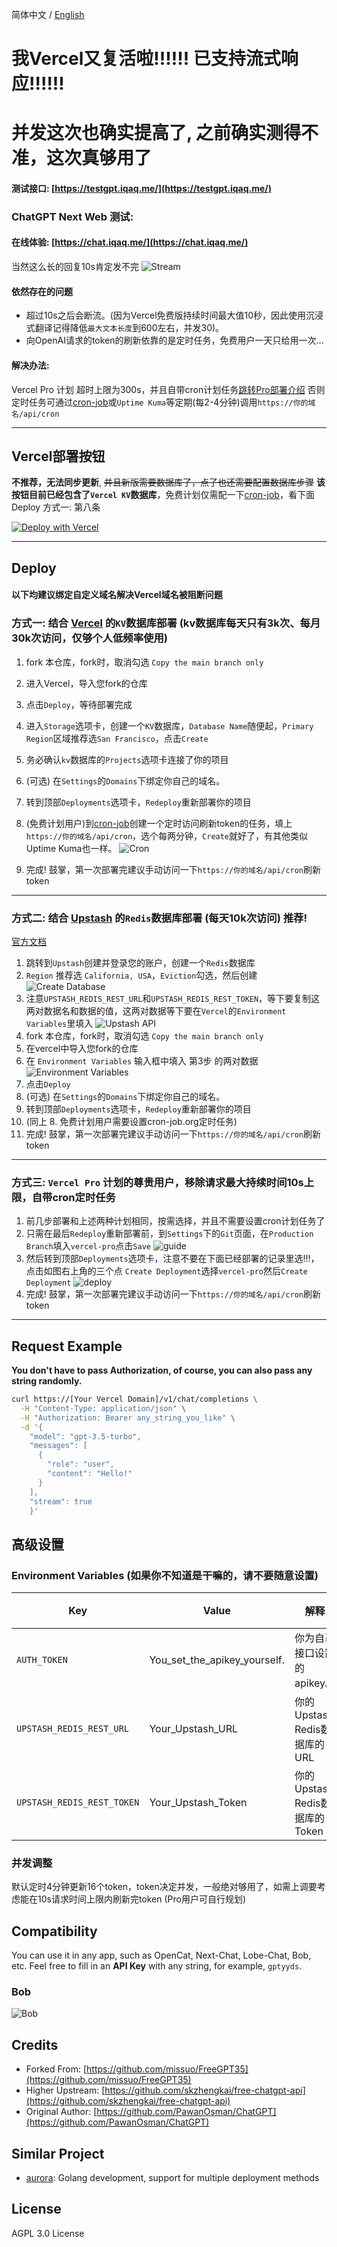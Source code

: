 简体中文 / [English](./README_en.md)
# 我Vercel又复活啦!!!!!! 已支持流式响应!!!!!! 
# 并发这次也确实提高了, 之前确实测得不准，这次真够用了
#### 测试接口: [https://testgpt.iqaq.me/](https://testgpt.iqaq.me/)
### ChatGPT Next Web 测试: 
#### 在线体验: [https://chat.iqaq.me/](https://chat.iqaq.me/)
当然这么长的回复10s肯定发不完
![Stream](./img/Stream.gif)
#### 依然存在的问题
- 超过10s之后会断流。(因为Vercel免费版持续时间最大值10秒，因此使用沉浸式翻译记得降低`最大文本长度`到600左右，并发30)。
- 向OpenAI请求的token的刷新依靠的是定时任务，免费用户一天只给用一次...
#### 解决办法:
Vercel Pro 计划 超时上限为300s，并且自带cron计划任务[跳转Pro部署介绍](#3-vercel-pro-计划的尊贵用户移除请求最大持续时间10s上限)
否则定时任务可通过[cron-job](https://console.cron-job.org/)或`Uptime Kuma`等定期(每2-4分钟)调用`https://你的域名/api/cron`

---------------------
## Vercel部署按钮 
**不推荐，无法同步更新**, ~~并且新版需要数据库了，点了也还需要配置数据库步骤~~ **该按钮目前已经包含了`Vercel KV`数据库**，免费计划仅需配一下[cron-job](https://console.cron-job.org/)，看下面Deploy 方式一: 第八条

[![Deploy with Vercel](https://vercel.com/button)](https://vercel.com/new/clone?repository-url=https%3A%2F%2Fgithub.com%2Fcliouo%2FFreeGPT35-Vercel&skippable-integrations=1&stores=[{"type":"kv"}])



--------------------

## Deploy
#### 以下均建议绑定自定义域名解决Vercel域名被阻断问题
### 方式一: 结合 [Vercel](https://vercel.com/) 的`KV`数据库部署 (kv数据库每天只有3k次、每月30k次访问，仅够个人低频率使用)
1. fork 本仓库，fork时，取消勾选 `Copy the main branch only`
2. 进入Vercel，导入您fork的仓库
3. 点击`Deploy`，等待部署完成
4. 进入`Storage`选项卡，创建一个`KV`数据库，`Database Name`随便起，`Primary Region`区域推荐选`San Francisco`，点击`Create`
5. 务必确认`kv`数据库的`Projects`选项卡连接了你的项目
6. (可选) 在`Settings`的`Domains`下绑定你自己的域名。
7. 转到顶部`Deployments`选项卡，`Redeploy`重新部署你的项目

8. (免费计划用户)到[cron-job](https://console.cron-job.org/)创建一个定时访问刷新token的任务，填上`https://你的域名/api/cron`，选个每两分钟，`Create`就好了，有其他类似Uptime Kuma也一样。
![Cron](./img/cron.png)
9. 完成! 鼓掌，第一次部署完建议手动访问一下`https://你的域名/api/cron`刷新token

--------------------

### 方式二: 结合 [Upstash](https://upstash.com/) 的`Redis`数据库部署 (每天10k次访问) 推荐!
[官方文档](https://upstash.com/docs/redis/overall/getstarted)
1. 跳转到`Upstash`创建并登录您的账户，创建一个`Redis`数据库
2. `Region` 推荐选 `California, USA`，`Eviction`勾选，然后创建
![Create Database](./img/2db.png)
3. 注意`UPSTASH_REDIS_REST_URL`和`UPSTASH_REDIS_REST_TOKEN`，等下要复制这两对数据名和数据的值，这两对数据等下要在`Vercel`的`Environment Variables`里填入
![Upstash API](./img/3upstashapi.png)
4. fork 本仓库，fork时，取消勾选 `Copy the main branch only`
5. 在vercel中导入您fork的仓库
6. 在 `Environment Variables` 输入框中填入 第3步 的两对数据
![Environment Variables](./img/6environment.png)
7. 点击`Deploy`
8. (可选) 在`Settings`的`Domains`下绑定你自己的域名。
9. 转到顶部`Deployments`选项卡，`Redeploy`重新部署你的项目
10. (同上 8. 免费计划用户需要设置cron-job.org定时任务)
11. 完成! 鼓掌，第一次部署完建议手动访问一下`https://你的域名/api/cron`刷新token

--------------------

### 方式三: `Vercel Pro` 计划的尊贵用户，移除请求最大持续时间10s上限，自带cron定时任务
1. 前几步部署和上述两种计划相同，按需选择，并且不需要设置cron计划任务了
2. 只需在最后`Redeploy`重新部署前，到`Settings`下的`Git`页面，在`Production Branch`填入`vercel-pro`点击`Save`
![guide](./img/guide.png)
3. 然后转到顶部`Deployments`选项卡，注意不要在下面已经部署的记录里选!!!，点击如图右上角的三个点 `Create Deployment`选择`vercel-pro`然后`Create Deployment`
![deploy](./img/deploy.png)
4. 完成! 鼓掌，第一次部署完建议手动访问一下`https://你的域名/api/cron`刷新token

--------------------

## Request Example

**You don't have to pass Authorization, of course, you can also pass any string randomly.**

```bash
curl https://[Your Vercel Domain]/v1/chat/completions \
  -H "Content-Type: application/json" \
  -H "Authorization: Bearer any_string_you_like" \
  -d '{
    "model": "gpt-3.5-turbo",
    "messages": [
      {
        "role": "user",
        "content": "Hello!"
      }
    ],
    "stream": true
    }'
```
## 高级设置
### Environment Variables (如果你不知道是干嘛的，请不要随意设置)

| Key                       | Value                         | 解释                                          | 要求  |
|---------------------------|-------------------------------|-----------------------------------------------|-------|
| `AUTH_TOKEN`              | You_set_the_apikey_yourself.  | 你为自己接口设置的apikey。                      | 可选  |
| `UPSTASH_REDIS_REST_URL`  | Your_Upstash_URL              | 你的Upstash Redis数据库的URL                   | 可选   |
| `UPSTASH_REDIS_REST_TOKEN`| Your_Upstash_Token            | 你的Upstash Redis数据库的Token                 | 可选   |
### 并发调整
默认定时4分钟更新16个token，token决定并发，一般绝对够用了，如需上调要考虑能在10s请求时间上限内刷新完token (Pro用户可自行规划)
## Compatibility

You can use it in any app, such as OpenCat, Next-Chat, Lobe-Chat, Bob, etc. Feel free to fill in an **API Key** with any string, for example, `gptyyds`.

### Bob
![Bob](./img/bob.png)

## Credits
- Forked From: [https://github.com/missuo/FreeGPT35](https://github.com/missuo/FreeGPT35)
- Higher Upstream: [https://github.com/skzhengkai/free-chatgpt-api](https://github.com/skzhengkai/free-chatgpt-api)
- Original Author: [https://github.com/PawanOsman/ChatGPT](https://github.com/PawanOsman/ChatGPT)
## Similar Project

- [aurora](https://github.com/aurora-develop/aurora): Golang development, support for multiple deployment methods
## License
AGPL 3.0 License
